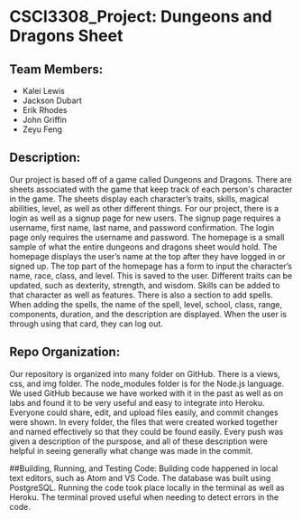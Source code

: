 # CSCI3308_Project: Dungeons and Dragons Sheet

## Team Members:
- Kalei Lewis
- Jackson Dubart
- Erik Rhodes
- John Griffin
- Zeyu Feng

## Description:
Our project is based off of a game called Dungeons and Dragons. There are sheets associated with the game that keep track of each person's character in the game. The sheets display each character’s traits, skills, magical abilities, level, as well as other different things. For our project, there is a login as well as a signup page for new users. The signup page requires a username, first name, last name, and password confirmation. The login page only requires the username and password. The homepage is a small sample of what the entire dungeons and dragons sheet would hold. The homepage displays the user’s name at the top after they have logged in or signed up. The top part of the homepage has a form to input the character’s name, race, class, and level. This is saved to the user. Different traits can be updated, such as dexterity, strength, and wisdom. Skills can be added to that character as well as features. There is also a section to add spells. When adding the spells, the name of the spell, level, school, class, range, components, duration, and the description are displayed. When the user is through using that card, they can log out. 

## Repo Organization:
Our repository is organized into many folder on GitHub. There is a views, css, and img folder. The node_modules folder is for the Node.js language. We used GitHub because we have worked with it in the past as well as on labs and found it to be very useful and easy to integrate into Heroku. Everyone could share, edit, and upload files easily, and commit changes were shown. In every folder, the files that were created worked together and named effectively so that they could be found easily. Every push was given a description of the purspose, and all of these description were helpful in seeing generally what change was made in the commit.

##Building, Running, and Testing Code:
Building code happened in local text editors, such as Atom and VS Code. The database was built using PostgreSQL. Running the code took place locally in the terminal as well as Heroku. The terminal proved useful when needing to detect errors in the code. 

